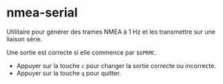 # nmea-serial

Utilitaire pour générer des trames NMEA à 1 Hz et les transmettre sur une liaison série.

Une sortie est correcte si elle commence par `$GPRMC`.

* Appuyer sur la touche `c` pour changer la sortie correcte ou incorrecte.
* Appuyer sur la touche `q` pour quitter.

